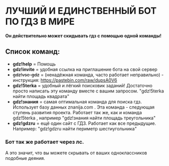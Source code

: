 # ЛУЧШИЙ И ЕДИНСТВЕННЫЙ БОТ ПО ГДЗ В МИРЕ

**Он действительно может скидывать гдз с помощью одной команды!**

## Список команд:
- **gdz!help** = Помощь
- **gdz!invite** = удобная ссылка на приглашение бота на свой сервер
- ~~gdz!vse-gdz~~ = (ненадёжная команда, часто работает неправильно) - инструкция: https://pastebin.com/raw/dupsA0V6
- **gdz!5terka** = удобный и лёгкий поисковик заданий! Достаточно просто написать эту команду вместе с вашим запросом. "gdz!5terka найти площадь квадрата"
- **gdz!знания** = самая оптимальная команда для поиска гдз. Использует базу данных znanija.com . Эта команда - следующая ступень развития проекта. Работает так же, как и команда gdz!5terka , например "gdz!знания найти площадь треугольника"
- **gdz!gdzru** = ещё один сайт с ГДЗ. Работает как все предыдущие. Например: "gdz!gdzru найти периметр шестиугольника"






### Бот так же работает через лс. 
А это значит, что вы можете скрывать от ваших одноклассников подобные деяния.

